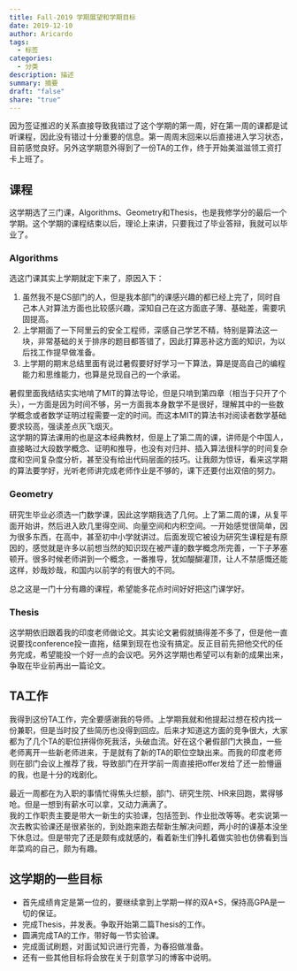 ```yaml
---
title: Fall-2019 学期展望和学期目标
date: 2019-12-10
author: Aricardo
tags:
  - 标签
categories:
  - 分类
description: 描述
summary: 摘要
draft: "false"
share: "true"
---
```

因为签证推迟的关系直接导致我错过了这个学期的第一周，好在第一周的课都是试听课程，因此没有错过十分重要的信息。第一周周末回来以后直接进入学习状态，目前感觉良好。另外这学期意外得到了一份TA的工作，终于开始美滋滋领工资打卡上班了。
## **课程**
这学期选了三门课，Algorithms、Geometry和Thesis，也是我修学分的最后一个学期。这个学期的课程结束以后，理论上来讲，只要我过了毕业答辩，我就可以毕业了。
### **Algorithms**
选这门课其实上学期就定下来了，原因入下：
1. 虽然我不是CS部门的人，但是我本部门的课感兴趣的都已经上完了，同时自己本人对算法方面也比较感兴趣，深知自己在这方面底子薄、基础差，需要巩固提高。
2. 上学期面了一下阿里云的安全工程师，深感自己学艺不精，特别是算法这一块，非常基础的关于排序的题目都答错了，因此打算恶补这方面的知识，为以后找工作提早做准备。
3. 上学期的期末总结里面有说过暑假要好好学习一下算法，算是提高自己的编程能力和思维能力，也算是兑现自己的一个承诺。

暑假里面我结结实实地啃了MIT的算法导论，但是只啃到第四章（相当于只开了个头），一方面是因为时间不够，另一方面我本身数学不是很好，理解其中的一些数学概念或者数学证明过程需要一定的时间。而这本MIT的算法书对阅读者数学基础要求较高，强读差点灰飞烟灭。  
这学期的算法课用的也是这本经典教材，但是上了第二周的课，讲师是个中国人，直接略过大段数学概念、证明和推导，也没有对归并、插入算法很科学的时间复杂度和空间复杂度分析，甚至没有给出代码层面的技巧。让我颇为惊讶，看来这学期的算法要学好，光听老师讲完成老师作业是不够的，课下还要付出双倍的努力。
### **Geometry**
研究生毕业必须选一门数学课，因此这学期我选了几何。上了第二周的课，从复平面开始讲，然后进入欧几里得空间、向量空间和内积空间。一开始感觉很简单，因为很多东西，在高中，甚至初中小学就讲过。后面发现它被设为研究生课程是有原因的，感觉就是许多以前想当然的知识现在被严谨的数学概念所完善，一下子茅塞顿开。很多时候老师讲到一个概念，一番推导，犹如醍醐灌顶，让人不禁感慨还能这样，妙哉妙哉，和国内以前学的有很大的不同。  

总之这是一门十分有趣的课程，希望能多花点时间好好把这门课学好。
### **Thesis**
这学期依旧跟着我的印度老师做论文。其实论文暑假就搞得差不多了，但是他一直说要找conference投一直拖，结果到现在也没有搞定。反正目前先把他交代的任务完成，希望能投一个好一点的会议吧。另外这学期也希望可以有新的成果出来，争取在毕业前再出一篇论文。
## **TA工作**
我得到这份TA工作，完全要感谢我的导师。上学期我就和他提起过想在校内找一份兼职，但是当时投了些简历也没得到回应。后来才知道这方面的竞争很大，大家都为了几个TA的职位拼得你死我活，头破血流。好在这个暑假部门大换血，一些老师离开一些新老师进来，于是就有了新的TA的职位空缺出来。而我的印度老师则在部门会议上推荐了我，导致部门在开学前一周直接把offer发给了还一脸懵逼的我，也是十分的戏剧化。  

最近一周都在为入职的事情忙得焦头烂额，部门、研究生院、HR来回跑，累得够呛。但是一想到有薪水可以拿，又动力满满了。  
我的工作职责主要是带大一新生的实验课，包括签到、作业批改等等。老实说第一次去教实验课还是很紧张的，到处跑来跑去帮新生解决问题，两小时的课基本没坐下休息过。但是带完了还是颇有成就感的，看着新生们挣扎着做实验也仿佛看到当年菜鸡的自己，颇为有趣。
## **这学期的一些目标**
- 首先成绩肯定是第一位的，要继续拿到上学期一样的双A+S，保持高GPA是一切的保证。
- 完成Thesis，并发表。争取开始第二篇Thesis的工作。
- 圆满完成TA的工作，带好每一节实验课。
- 完成面试刷题，对面试知识进行完善，为春招做准备。
- 还有一些其他目标将会放在关于刻意学习的博客中说明。